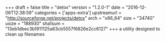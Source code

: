 +++
draft = false
title = "detox"
version = "1.2.0-1"
date = "2016-12-06T12:38:59"
categories = ['apps-extra']
upstreamurl = "http://sourceforge.net/projects/detox"
arch = "x86_64"
size = "34740"
usize = "188930"
sha1sum = "13eb1dbec3b1911125a63cb5557f6826e2cc6127"
+++
a utility designed to clean up filenames